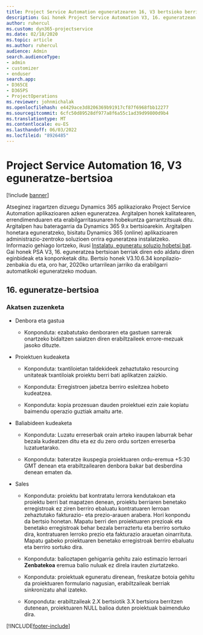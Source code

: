```yaml
---
title: Project Service Automation eguneratzearen 16, V3 bertsioko berrikuntzak edo aldaketak
description: Gai honek Project Service Automation V3, 16. eguneratzean erabilgarri dauden eginbideak eta konponketak ditu.
author: ruhercul
ms.custom: dyn365-projectservice
ms.date: 02/18/2020
ms.topic: article
ms.author: ruhercul
audience: Admin
search.audienceType:
- admin
- customizer
- enduser
search.app:
- D365CE
- D365PS
- ProjectOperations
ms.reviewer: johnmichalak
ms.openlocfilehash: e4429ace3d8206369b91917cf87f6968fbb12277
ms.sourcegitcommit: 6cfc50d89528df977a8f6a55c1ad39d99800d9b4
ms.translationtype: MT
ms.contentlocale: eu-ES
ms.lasthandoff: 06/03/2022
ms.locfileid: "8926485"
---
```

# <a name="project-service-automation-update-release-16-v3"></a>Project Service Automation 16, V3 eguneratze-bertsioa

[!include [banner](../includes/psa-now-project-operations.md)]

Atseginez iragartzen dizuegu Dynamics 365 aplikaziorako Project Service Automation aplikazioaren azken eguneratzea. Argitalpen honek kalitatearen, errendimenduaren eta erabilgarritasunaren hobekuntza garrantzitsuak ditu.  Argitalpen hau bateragarria da Dynamics 365 9.x bertsioarekin. Argitalpen honetara eguneratzeko, bisitatu Dynamics 365 (online) aplikazioaren administrazio-zentroko soluzioen orrira eguneratzea instalatzeko. Informazio gehiago lortzeko, ikusi [Instalatu, eguneratu soluzio hobetsi bat](/dynamics365/project-service/upgrade-psa-home-page).
Gai honek PSA V3, 16. eguneratzea bertsioan berriak diren edo aldatu diren eginbideak eta konponketak ditu. Bertsio honek V3.10.6.34 konpilazio-zenbakia du eta, oro har, 2020ko urtarrilean jarriko da erabilgarri automatikoki eguneratzeko moduan.


## <a name="update-release-16"></a>16. eguneratze-bertsioa

### <a name="bug-fixes"></a>Akatsen zuzenketa

-   Denbora eta gastua

    -   Konponduta: ezabatutako denboraren eta gastuen sarrerak onartzeko bidaltzen saiatzen diren erabiltzaileek errore-mezuak jasoko dituzte.

-   Proiektuen kudeaketa

    -   Konponduta: txantiloietan taldekideek zehaztutako resourcing unitateak txantiloiak proiektu berri bati aplikatzen zaizkio.

    -   Konponduta: Erregistroen jabetza berriro esleitzea hobeto kudeatzea.

    -   Konponduta: kopia prozesuan dauden proiektuei ezin zaie kopiatu baimendu operazio guztiak amaitu arte.

-   Baliabideen kudeaketa

    -   Konponduta: Luzatu erreserbak orain arteko iraupen laburrak behar bezala kudeatzen ditu eta ez du zero ordu sortzen erreserba luzatuetarako.

    -   Konponduta: bateratze ikuspegia proiektuaren ordu-eremua +5:30 GMT denean eta erabiltzailearen denbora bakar bat desberdina denean ematen da.

-   Sales

    -   Konponduta: proiektu bat kontratatu lerrora kendutakoan eta proiektu berri bat mapatzen denean, proiektu berriaren benetako erregistroak ez ziren berriro ebaluatu kontratuaren lerroan zehaztutako fakturazio- eta prezio-arauen arabera. Hori konpondu da bertsio honetan. Mapatu berri den proiektuaren prezioak eta benetako erregistroak behar bezala berraztertu eta berriro sortuko dira, kontratuaren lerroko prezio eta fakturazio arauetan oinarrituta. Mapatu gabeko proiektuaren benetako erregistroak berriro ebaluatu eta berriro sortuko dira.

    -   Konponduta: balioztapen gehigarria gehitu zaio estimazio lerroari **Zenbatekoa** eremua balio nuluak ez direla irauten ziurtatzeko.

    -   Konponduta: proiektuak eguneratu direnean, freskatze botoia gehitu da proiektuaren formulario nagusian, erabiltzaileak berriak sinkronizatu ahal izateko.

    -   Konponduta: erabiltzaileak 2.X bertsiotik 3.X bertsiora berritzen dutenean, proiektuaren NULL balioa duten proiektuak baimenduko dira.



[!INCLUDE[footer-include](../includes/footer-banner.md)]
